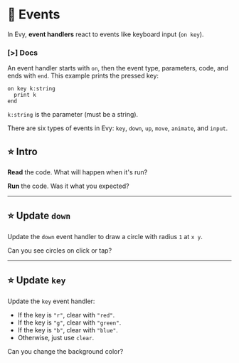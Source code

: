 # 🎪 Events

In Evy, **event handlers** react to events like keyboard input (`on key`).

### [>] Docs

An event handler starts with `on`, then the event type, parameters, code, and
ends with `end`. This example prints the pressed key:

```evy
on key k:string
  print k
end
```

`k:string` is the parameter (must be a string).

There are six types of events in Evy: `key`, `down`, `up`, `move`, `animate`,
and `input`.

## ⭐ Intro

**Read** the code. What will happen when it's run?

**Run** the code. Was it what you expected?

---

## ⭐ Update `down`

Update the `down` event handler to draw a circle with radius `1` at `x y`.

Can you see circles on click or tap?

---

## ⭐ Update `key`

Update the `key` event handler:

- If the key is `"r"`, clear with `"red"`.
- If the key is `"g"`, clear with `"green"`.
- If the key is `"b"`, clear with `"blue"`.
- Otherwise, just use `clear`.

Can you change the background color?
